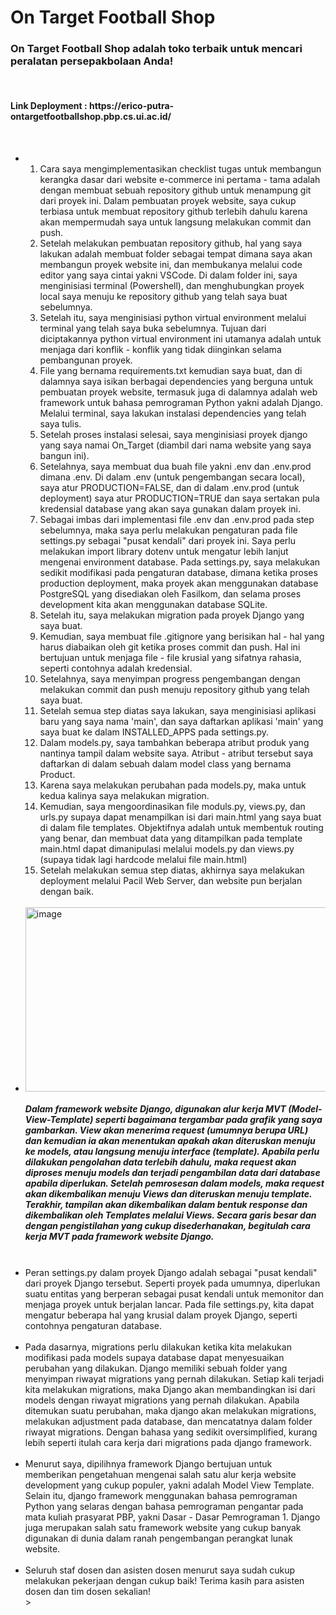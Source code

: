 <h1>On Target Football Shop</h1>
<h3>On Target Football Shop adalah toko terbaik untuk mencari peralatan persepakbolaan Anda!</h3>
<br>
<h4>Link Deployment : https://erico-putra-ontargetfootballshop.pbp.cs.ui.ac.id/</h4>
<br>
<ul>
  <li>
    <ol>
      <li>
        Cara saya mengimplementasikan checklist tugas untuk membangun kerangka dasar dari website e-commerce ini pertama - tama adalah dengan membuat sebuah repository github untuk menampung git dari proyek ini.  Dalam pembuatan proyek website, saya cukup terbiasa untuk membuat repository github terlebih dahulu karena akan mempermudah saya untuk langsung melakukan commit dan push.
      </li>
      <li>
        Setelah melakukan pembuatan repository github, hal yang saya lakukan adalah membuat folder sebagai tempat dimana saya akan membangun proyek website ini, dan membukanya melalui code editor yang saya cintai yakni VSCode. Di dalam folder ini, saya menginisiasi terminal (Powershell), dan menghubungkan proyek local saya menuju ke repository github yang telah saya buat sebelumnya.
      </li>
      <li>
        Setelah itu, saya menginisiasi python virtual environment melalui terminal yang telah saya buka sebelumnya. Tujuan dari diciptakannya python virtual environment ini utamanya adalah untuk menjaga dari konflik - konflik yang tidak diinginkan selama pembangunan proyek.
      </li>
      <li>
        File yang bernama requirements.txt kemudian saya buat, dan di dalamnya saya isikan berbagai dependencies yang berguna untuk pembuatan proyek website, termasuk juga di dalamnya adalah web framework untuk bahasa pemrograman Python yakni adalah Django. Melalui terminal, saya lakukan instalasi dependencies yang telah saya tulis.
      </li>
      <li>
        Setelah proses instalasi selesai, saya menginisiasi proyek django yang saya namai On_Target (diambil dari nama website yang saya bangun ini). 
      </li>
      <li>
        Setelahnya, saya membuat dua buah file yakni .env dan .env.prod dimana .env. Di dalam .env (untuk pengembangan secara local), saya atur PRODUCTION=FALSE, dan di dalam .env.prod (untuk deployment) saya atur PRODUCTION=TRUE dan saya sertakan pula kredensial database yang akan saya gunakan dalam proyek ini.
      </li>
      <li>
        Sebagai imbas dari implementasi file .env dan .env.prod pada step sebelumnya, maka saya perlu melakukan pengaturan pada file settings.py sebagai "pusat kendali" dari proyek ini. Saya perlu melakukan import library dotenv untuk mengatur lebih lanjut mengenai environment database. Pada settings.py, saya melakukan sedikit modifikasi pada pengaturan database, dimana ketika proses production deployment, maka proyek akan menggunakan database PostgreSQL yang disediakan oleh Fasilkom, dan selama proses development kita akan menggunakan database SQLite.
      </li>
      <li>
        Setelah itu, saya melakukan migration pada proyek Django yang saya buat.
      </li>
      <li>
        Kemudian, saya membuat file .gitignore yang berisikan hal - hal yang harus diabaikan oleh git ketika proses commit dan push. Hal ini bertujuan untuk menjaga file - file krusial yang sifatnya rahasia, seperti contohnya adalah kredensial.
      </li>
      <li>
        Setelahnya, saya menyimpan progress pengembangan dengan melakukan commit dan push menuju repository github yang telah saya buat.
      </li>
      <li>
        Setelah semua step diatas saya lakukan, saya menginisiasi aplikasi baru yang saya nama 'main', dan saya daftarkan aplikasi 'main' yang saya buat ke dalam INSTALLED_APPS pada settings.py.
      </li>
      <li>
        Dalam models.py, saya tambahkan beberapa atribut produk yang nantinya tampil dalam website saya. Atribut - atribut tersebut saya daftarkan di dalam sebuah dalam model class yang bernama Product.
      </li>
      <li>
        Karena saya melakukan perubahan pada models.py, maka untuk kedua kalinya saya melakukan migration.
      </li>
      <li>
        Kemudian, saya mengoordinasikan file moduls.py, views.py, dan urls.py supaya dapat menampilkan isi dari main.html yang saya buat di dalam file templates. Objektifnya adalah untuk membentuk routing yang benar, dan membuat data yang ditampilkan pada template main.html dapat dimanipulasi melalui models.py dan views.py (supaya tidak lagi hardcode melalui file main.html)
      </li>
      <li>
        Setelah melakukan semua step diatas, akhirnya saya melakukan deployment melalui Pacil Web Server, dan website pun berjalan dengan baik.
      </li>
    </ol>
  </li>
  <br>
  <li>
      <img width="711" height="295" alt="image" src="https://github.com/user-attachments/assets/38066383-6859-420b-85ec-ee4c4a4b411b" />
      <h5>
        Dalam framework website Django, digunakan alur kerja MVT (Model-View-Template) seperti bagaimana tergambar pada grafik yang saya gambarkan. View akan menerima request (umumnya berupa URL) dan kemudian ia akan menentukan apakah akan diteruskan menuju ke models, atau langsung menuju interface (template). Apabila perlu dilakukan pengolahan data terlebih dahulu, maka request akan diproses menuju models dan terjadi pengambilan data dari database apabila diperlukan. Setelah pemrosesan dalam models, maka request akan dikembalikan menuju Views dan diteruskan menuju template. Terakhir, tampilan akan dikembalikan dalam bentuk response dan dikembalikan oleh Templates melalui Views. Secara garis besar dan dengan pengistilahan yang cukup disederhanakan, begitulah cara kerja MVT pada framework website Django.
      </h5>
  </li>                        
  <br>
  <li>
    Peran settings.py dalam proyek Django adalah sebagai "pusat kendali" dari proyek Django tersebut. Seperti proyek pada umumnya, diperlukan suatu entitas yang berperan sebagai pusat kendali untuk memonitor dan menjaga proyek untuk berjalan lancar. Pada file settings.py, kita dapat mengatur beberapa hal yang krusial dalam proyek Django, seperti contohnya pengaturan database.
  </li>
  <br>
  <li>
    Pada dasarnya, migrations perlu dilakukan ketika kita melakukan modifikasi pada models supaya database dapat menyesuaikan perubahan yang dilakukan. Django memiliki sebuah folder yang menyimpan riwayat migrations yang pernah dilakukan. Setiap kali terjadi kita melakukan migrations, maka Django akan membandingkan isi dari models dengan riwayat migrations yang pernah dilakukan. Apabila ditemukan suatu perubahan, maka django akan melakukan migrations, melakukan adjustment pada database, dan mencatatnya dalam folder riwayat migrations. Dengan bahasa yang sedikit oversimplified, kurang lebih seperti itulah cara kerja dari migrations pada django framework.
  </li>
  <br>
  <li>
    Menurut saya, dipilihnya framework Django bertujuan untuk memberikan pengetahuan mengenai salah satu alur kerja website development yang cukup populer, yakni adalah Model View Template. Selain itu, django framework menggunakan bahasa pemrograman Python yang selaras dengan bahasa pemrograman pengantar pada mata kuliah prasyarat PBP, yakni Dasar - Dasar Pemrograman 1. Django juga merupakan salah satu framework website yang cukup banyak digunakan di dunia dalam ranah pengembangan perangkat lunak website.
  </li>
  <br>
  <li>
    Seluruh staf dosen dan asisten dosen menurut saya sudah cukup melakukan pekerjaan dengan cukup baik! Terima kasih para asisten dosen dan tim dosen sekalian!
  </li>
  </li>
    
  </li>>
